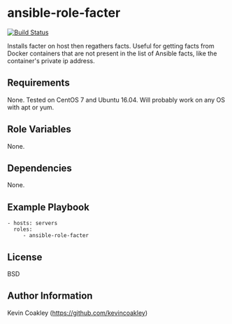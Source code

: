 ansible-role-facter
===================

[![Build Status](https://travis-ci.org/kevincoakley/ansible-role-facter.svg?branch=master)](https://travis-ci.org/kevincoakley/ansible-role-facter)

Installs facter on host then regathers facts. Useful for getting facts from Docker containers that 
are not present in the list of Ansible facts, like the container's private ip address.

Requirements
------------

None. Tested on CentOS 7 and Ubuntu 16.04. Will probably work on any OS with apt or yum.

Role Variables
--------------

None.

Dependencies
------------

None.

Example Playbook
----------------

    - hosts: servers
      roles:
         - ansible-role-facter

License
-------

BSD

Author Information
------------------

Kevin Coakley (https://github.com/kevincoakley)
